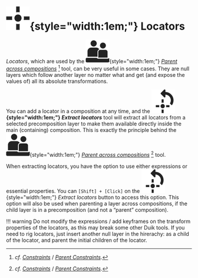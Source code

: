 # ![](../../../img/duik/icons/locator.svg){style="width:1em;"} Locators

*Locators*, which are used by the ![](../../../img/duik/icons/parent_across_comp.svg){style="width:1em;"} [*Parent across compositions*](../parent.md)&nbsp;[^1] tool, can be very useful in some cases. They are null layers which follow another layer no matter what and get (and expose the values of) all its absolute transformations.

You can add a locator in a composition at any time, and the **![](../../../img/duik/icons/extract_locator.svg){style="width:1em;"} *Extract locators*** tool will extract all locators from a selected precomposition layer to make them available directly inside the main (containing) composition. This is exactly the principle behind the ![](../../../img/duik/icons/parent_across_comp.svg){style="width:1em;"} [*Parent across compositions*](../parent.md)&nbsp;[^1] tool.

When extracting locators, you have the option to use either expressions or essential properties. You can `[Shift] + [Click]` on the ![](../../../img/duik/icons/extract_locator.svg){style="width:1em;"} *Extract locators* button to access this option. This option will also be used when parenting a layer across compositions, if the child layer is in a precomposition (and not a “parent” composition).

!!! warning
    Do not modify the expressions / add keyframes on the transform properties of the locators, as this may break some other Duik tools. If you need to rig locators, just insert another null layer in the hirerachy: as a child of the locator, and parent the initial children of the locator.

[^1]: *cf.* [*Constraints*](../index.md) / [*Parent Constraints*](../parent.md).
